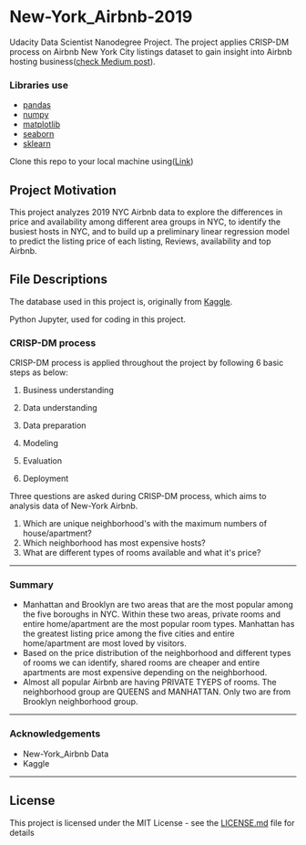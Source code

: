 # New-York_Airbnb-2019
Udacity Data Scientist Nanodegree Project.
The project applies CRISP-DM process on Airbnb New York City listings dataset to gain insight into Airbnb hosting business([check Medium post](https://medium.com/p/52f384ab656e/edit)).

### Libraries use

  * [pandas](https://github.com/pandas-dev/pandas)
  * [numpy](https://github.com/numpy/numpy)
  * [matplotlib](https://github.com/matplotlib/matplotlib)
  * [seaborn](https://github.com/mwaskom/seaborn)
  * [sklearn](https://github.com/scikit-learn/scikit-learn)

Clone this repo to your local machine using([Link](https://github.com/TBORHADE/New-York-.git))

## Project Motivation
This project analyzes 2019 NYC Airbnb data to explore the differences in price and availability among different area groups in NYC, to identify the busiest hosts in NYC, and to build up a preliminary linear regression model to predict the listing price of each listing, Reviews, availability and top Airbnb.
 
## File Descriptions
The database used in this project is, originally from [Kaggle](https://www.kaggle.com/dgomonov/new-york-city-airbnb-open-data).

Python Jupyter, used for coding in this project.

### CRISP-DM process 

CRISP-DM process is applied throughout the project by following 6 basic steps as below:

1. Business understanding

2. Data understanding

3. Data preparation

4. Modeling

5. Evaluation

6. Deployment

Three questions are asked during CRISP-DM process, which aims to analysis data of New-York Airbnb. 

1. Which are unique neighborhood's with the maximum numbers of house/apartment?
2. Which neighborhood has most expensive hosts?
3. What are different types of rooms available and what it's price?


***

### Summary
- Manhattan and Brooklyn are two areas that are the most popular among the five boroughs in NYC. Within these two areas, private rooms and entire home/apartment are the most popular room types. Manhattan has the greatest listing price among the five cities and entire home/apartment are most loved by visitors.
- Based on the price distribution of the neighborhood and different types of rooms we can identify, shared rooms are cheaper and entire apartments are most expensive depending on the neighborhood.  
- Almost all popular Airbnb are having PRIVATE TYEPS of rooms. The neighborhood group are QUEENS and MANHATTAN. Only two are from Brooklyn neighborhood group.

***

### Acknowledgements

- New-York_Airbnb Data
- Kaggle

***

## License

This project is licensed under the MIT License - see the [LICENSE.md](LICENSE.md) file for details


